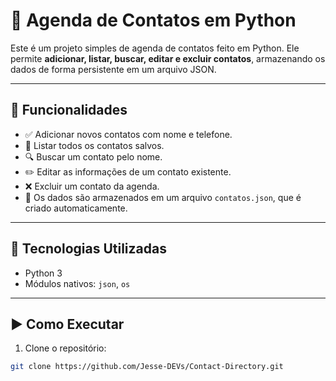 # 📒 Agenda de Contatos em Python

Este é um projeto simples de agenda de contatos feito em Python. Ele permite **adicionar, listar, buscar, editar e excluir contatos**, armazenando os dados de forma persistente em um arquivo JSON.

---

## 🚀 Funcionalidades

- ✅ Adicionar novos contatos com nome e telefone.
- 📃 Listar todos os contatos salvos.
- 🔍 Buscar um contato pelo nome.
- ✏️ Editar as informações de um contato existente.
- ❌ Excluir um contato da agenda.
- 💾 Os dados são armazenados em um arquivo `contatos.json`, que é criado automaticamente.

---

## 🧰 Tecnologias Utilizadas

- Python 3
- Módulos nativos: `json`, `os`

---

## ▶️ Como Executar

1. Clone o repositório:

```bash
git clone https://github.com/Jesse-DEVs/Contact-Directory.git
